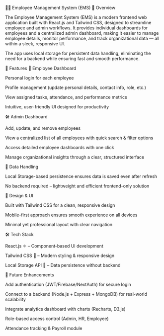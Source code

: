 👨‍💼 Employee Management System (EMS)
📌 Overview

The Employee Management System (EMS) is a modern frontend web application built with React.js and Tailwind CSS, designed to streamline employee and admin workflows.
It provides individual dashboards for employees and a centralized admin dashboard, making it easier to manage employee details, monitor performance, and track organizational data — all within a sleek, responsive UI.

The app uses local storage for persistent data handling, eliminating the need for a backend while ensuring fast and smooth performance.

🚀 Features
👤 Employee Dashboard

Personal login for each employee

Profile management (update personal details, contact info, role, etc.)

View assigned tasks, attendance, and performance metrics

Intuitive, user-friendly UI designed for productivity

🛠️ Admin Dashboard

Add, update, and remove employees

View a centralized list of all employees with quick search & filter options

Access detailed employee dashboards with one click

Manage organizational insights through a clear, structured interface

💾 Data Handling

Local Storage-based persistence ensures data is saved even after refresh

No backend required – lightweight and efficient frontend-only solution

🎨 Design & UI

Built with Tailwind CSS for a clean, responsive design

Mobile-first approach ensures smooth experience on all devices

Minimal yet professional layout with clear navigation

🛠️ Tech Stack

React.js ⚛ – Component-based UI development

Tailwind CSS 🎨 – Modern styling & responsive design

Local Storage API 💾 – Data persistence without backend

🔮 Future Enhancements

Add authentication (JWT/Firebase/NextAuth) for secure login

Connect to a backend (Node.js + Express + MongoDB) for real-world scalability

Integrate analytics dashboard with charts (Recharts, D3.js)

Role-based access control (Admin, HR, Employee)

Attendance tracking & Payroll module


